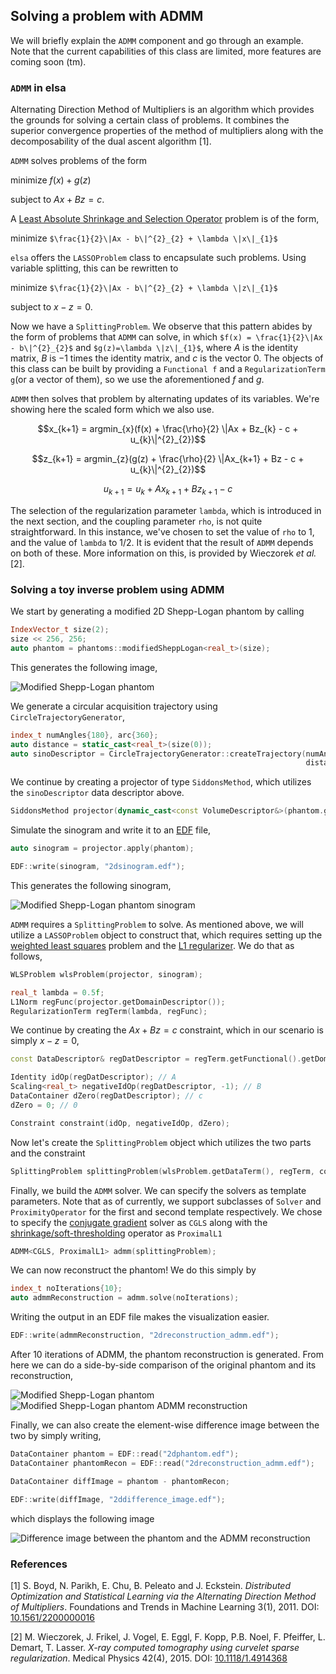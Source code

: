 Solving a problem with ADMM
-----------------------------
We will briefly explain the `ADMM` component and go through an example.
Note that the current capabilities of this class are limited, more features are coming soon (tm).

### `ADMM` in elsa

Alternating Direction Method of Multipliers is an algorithm which provides the grounds for solving a certain class of
problems.
It combines the superior convergence properties of the method of multipliers along with the decomposability of
the dual ascent algorithm [1].

`ADMM` solves problems of the form

minimize $f(x) + g(z)$

subject to  $Ax + Bz = c$.

A [Least Absolute Shrinkage and Selection Operator](https://www.stat.cmu.edu/~ryantibs/papers/lassounique.pdf) problem
is of the form,

minimize `$\frac{1}{2}\|Ax - b\|^{2}_{2} + \lambda \|x\|_{1}$`

`elsa` offers the `LASSOProblem` class to encapsulate such problems. Using variable splitting, this can be rewritten to

minimize `$\frac{1}{2}\|Ax - b\|^{2}_{2} + \lambda \|z\|_{1}$`

subject to $x - z = 0$.

Now we have a `SplittingProblem`. We observe that this pattern abides by the form of problems that `ADMM` can solve, in
which `$f(x) = \frac{1}{2}\|Ax - b\|^{2}_{2}$` and `$g(z)=\lambda \|z\|_{1}$`, where $A$ is the identity matrix, $B$ is
$-1$ times the identity matrix, and $c$ is the vector $0$.
The objects of this class can be built by providing a `Functional f` and a `RegularizationTerm g`(or a vector of them),
so we use the aforementioned $f$ and $g$.

`ADMM` then solves that problem by alternating updates of its variables. We're showing here the scaled form which we
also use.

```math
x_{k+1} = argmin_{x}(f(x) + \frac{\rho}{2} \|Ax + Bz_{k} - c + u_{k}\|^{2}_{2})
```


```math
z_{k+1} = argmin_{z}(g(z) + \frac{\rho}{2} \|Ax_{k+1} + Bz - c + u_{k}\|^{2}_{2})
```

```math
u_{k+1} = u_{k} + Ax_{k+1} + Bz_{k+1} - c
```


The selection of the regularization parameter `lambda`, which is introduced in the next section, and the coupling
parameter `rho`, is not quite straightforward.
In this instance, we've chosen to set the value of `rho` to 1, and the
value of `lambda` to 1/2.
It is evident that the result of `ADMM` depends on both of these. More information on this, is
provided by Wieczorek *et al.* [2].

### Solving a toy inverse problem using ADMM

We start by generating a modified 2D Shepp-Logan phantom by calling

```c++
IndexVector_t size(2);
size << 256, 256;
auto phantom = phantoms::modifiedSheppLogan<real_t>(size);
```

This generates the following image,

![Modified Shepp-Logan phantom](./images/2dphantom.png)

We generate a circular acquisition trajectory using `CircleTrajectoryGenerator`,

```c++
index_t numAngles{180}, arc{360};
auto distance = static_cast<real_t>(size(0));
auto sinoDescriptor = CircleTrajectoryGenerator::createTrajectory(numAngles, phantom.getDataDescriptor(), arc,
                                                                  distance * 100.0f, distance);
```

We continue by creating a projector of type `SiddonsMethod`, which utilizes the `sinoDescriptor` data descriptor above.

```c++
SiddonsMethod projector(dynamic_cast<const VolumeDescriptor&>(phantom.getDataDescriptor()), *sinoDescriptor);
```

Simulate the sinogram and write it to an [EDF](https://en.wikipedia.org/wiki/European_Data_Format) file,

```c++
auto sinogram = projector.apply(phantom);

EDF::write(sinogram, "2dsinogram.edf");
```

This generates the following sinogram,

![Modified Shepp-Logan phantom sinogram](./images/2dsinogram.png)

`ADMM` requires a `SplittingProblem` to solve.
As mentioned above, we will utilize a `LASSOProblem` object to construct
that, which requires setting up the [weighted least squares](https://en.wikipedia.org/wiki/Weighted_least_squares)
problem and the [L1 regularizer](https://en.wikipedia.org/wiki/Regularization_\(mathematics\)).
We do that as follows,

```c++
WLSProblem wlsProblem(projector, sinogram);

real_t lambda = 0.5f;
L1Norm regFunc(projector.getDomainDescriptor());
RegularizationTerm regTerm(lambda, regFunc);
```

We continue by creating the $Ax + Bz = c$ constraint, which in our scenario is simply $x - z = 0$,

```c++
const DataDescriptor& regDatDescriptor = regTerm.getFunctional().getDomainDescriptor();

Identity idOp(regDatDescriptor); // A
Scaling<real_t> negativeIdOp(regDatDescriptor, -1); // B
DataContainer dZero(regDatDescriptor); // c
dZero = 0; // 0

Constraint constraint(idOp, negativeIdOp, dZero);
```

Now let's create the `SplittingProblem` object which utilizes the two parts and the constraint

```c++
SplittingProblem splittingProblem(wlsProblem.getDataTerm(), regTerm, constraint);
```

Finally, we build the `ADMM` solver.
We can specify the solvers as template parameters. Note that as of currently, we
support subclasses of `Solver` and `ProximityOperator` for the first and second template respectively. We chose to
specify the [conjugate gradient](https://en.wikipedia.org/wiki/Conjugate_gradient_method) solver as `CGLS` along with
the [shrinkage/soft-thresholding](http://www.cs.cmu.edu/afs/cs/Web/People/airg/readings/2012_02_21_a_fast_iterative_shrinkage-thresholding.pdf#page=3)
operator as `ProximalL1`

```c++
ADMM<CGLS, ProximalL1> admm(splittingProblem);
```

We can now reconstruct the phantom! We do this simply by

```c++
index_t noIterations{10};
auto admmReconstruction = admm.solve(noIterations);
```

Writing the output in an EDF file makes the visualization easier.

```c++
EDF::write(admmReconstruction, "2dreconstruction_admm.edf");
```

After 10 iterations of ADMM, the phantom reconstruction is generated.
From here we can do a side-by-side comparison of the original phantom and its reconstruction,

![Modified Shepp-Logan phantom](./images/2dphantom.png)
![Modified Shepp-Logan phantom ADMM reconstruction](./images/2dreconstruction_admm.png)

Finally, we can also create the element-wise difference image between the two by simply writing,

```c++
DataContainer phantom = EDF::read("2dphantom.edf");
DataContainer phantomRecon = EDF::read("2dreconstruction_admm.edf");

DataContainer diffImage = phantom - phantomRecon;

EDF::write(diffImage, "2ddifference_image.edf");
```

which displays the following image

![Difference image between the phantom and the ADMM reconstruction](./images/2ddifference_image.png)

### References

[1] S. Boyd, N. Parikh, E. Chu, B. Peleato and J. Eckstein. *Distributed Optimization and Statistical Learning via the
Alternating Direction Method of Multipliers*. Foundations and Trends in Machine Learning 3(1), 2011.
DOI: [10.1561/2200000016](http://dx.doi.org/10.1561/2200000016)

[2] M. Wieczorek, J. Frikel, J. Vogel, E. Eggl, F. Kopp, P.B. Noel, F. Pfeiffer, L. Demart, T. Lasser. *X-ray computed
tomography using curvelet sparse regularization*. Medical Physics 42(4), 2015.
DOI: [10.1118/1.4914368](https://dx.doi.org/10.1118/1.4914368)
